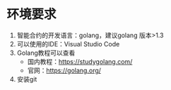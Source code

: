 # 环境要求

1. 智能合约的开发语言：golang，建议golang 版本>1.3  
2. 可以使用的IDE：Visual Studio Code  
3. Golang教程可以查看  
   * 国内教程：https://studygolang.com/
   * 官网：https://golang.org/
4. 安装git
